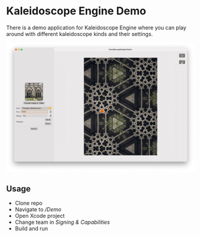 # Kaleidoscope Engine Demo

There is a demo application for Kaleidoscope Engine where you can play around with different kaleidoscope kinds and their settings.

![Screenshot of demo application](../DocsResources/ke-demo.png)

## Usage

- Clone repo
- Navigate to */Demo*
- Open Xcode project
- Change team in *Signing & Capabilities*
- Build and run